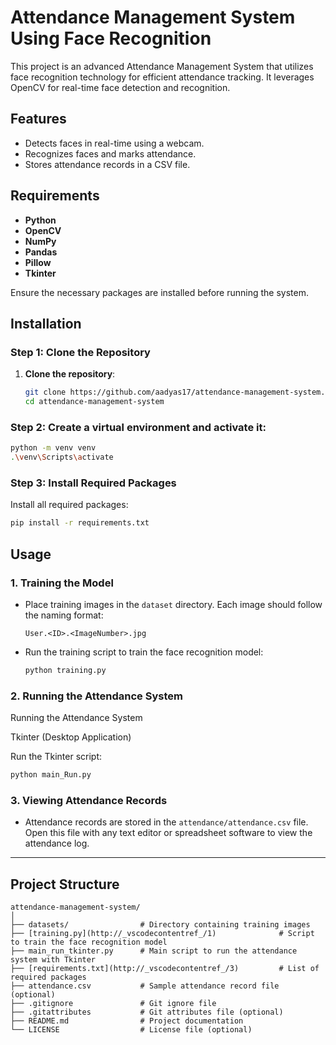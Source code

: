 # Attendance Management System Using Face Recognition
This project is an advanced Attendance Management System that utilizes face recognition technology for efficient attendance tracking. It leverages OpenCV for real-time face detection and recognition.

## Features

- Detects faces in real-time using a webcam.
- Recognizes faces and marks attendance.
- Stores attendance records in a CSV file.
  
## Requirements

- **Python**
- **OpenCV** 
- **NumPy**
- **Pandas**
- **Pillow**
- **Tkinter** 

Ensure the necessary packages are installed before running the system.

## Installation

### Step 1: Clone the Repository
1. **Clone the repository**:
   ```sh
   git clone https://github.com/aadyas17/attendance-management-system.git
   cd attendance-management-system

### Step 2: Create a virtual environment and activate it:
```bash
python -m venv venv
.\venv\Scripts\activate
```

### Step 3: Install Required Packages
Install all required packages:
```bash
pip install -r requirements.txt
```

## Usage

### 1. **Training the Model**
- Place training images in the `dataset` directory. Each image should follow the naming format:
  ```
  User.<ID>.<ImageNumber>.jpg
  ```

- Run the training script to train the face recognition model:
  ```bash
  python training.py
  ```

### 2. **Running the Attendance System**
Running the Attendance System

Tkinter (Desktop Application)

Run the Tkinter script:
```bash
python main_Run.py
```

### 3. **Viewing Attendance Records**
- Attendance records are stored in the `attendance/attendance.csv` file. Open this file with any text editor or spreadsheet software to view the attendance log.

---

## Project Structure

```
attendance-management-system/
│
├── datasets/                # Directory containing training images
├── [training.py](http://_vscodecontentref_/1)              # Script to train the face recognition model
├── main_run_tkinter.py      # Main script to run the attendance system with Tkinter
├── [requirements.txt](http://_vscodecontentref_/3)         # List of required packages
├── attendance.csv           # Sample attendance record file (optional)
├── .gitignore               # Git ignore file
├── .gitattributes           # Git attributes file (optional)
├── README.md                # Project documentation
└── LICENSE                  # License file (optional)
```
